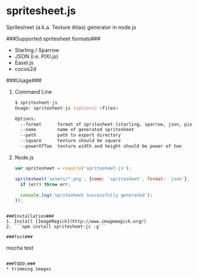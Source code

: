 spritesheet.js
==============

Spritesheet (a.k.a. Texture Atlas) generator in node.js

###Supported spritesheet formats###
* Starling / Sparrow
* JSON (i.e. PIXI.js)
* Easel.js
* cocos2d

###Usage###
1. Command Line
    ```bash
    $ spritesheet-js
    Usage: spritesheet-js [options] <files>

    Options:
      --format      format of spritesheet (starling, sparrow, json, pixi.js, easel.js, cocos2d)
      --name        name of generated spritesheet
      --path        path to export directory
      --square      texture should be square                                  [default: true]
      --powerOfTwo  texture width and height should be power of two           [default: true]
    ```
2. Node.js 
    ```javascript
    var spritesheet = require('spritesheet-js');
    
    spritesheet('assets/*.png', {name: 'spritesheet', format: 'json'}, function (err) {
      if (err) throw err;

      console.log('spritesheet successfully generated');
    });
  ```
  
###Installation###
1. Install [ImageMagick](http://www.imagemagick.org/)
2. ```npm install spritesheet-js -g```

###Test###
```
mocha test
```

###TODO:###
* trimming images
